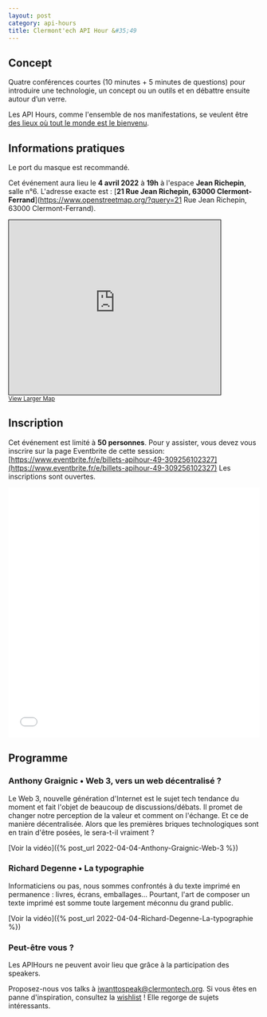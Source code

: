 ```yaml
---
layout: post
category: api-hours
title: Clermont'ech API Hour &#35;49
---
```


## Concept

Quatre conférences courtes (10 minutes + 5 minutes de questions)
pour introduire une technologie, un concept ou un outils et en débattre ensuite
autour d’un verre.

Les API Hours, comme l'ensemble de nos manifestations, se veulent être [des
lieux où tout le monde est le bienvenu](/code-of-conduct.html).


## Informations pratiques

Le port du masque est recommandé.

Cet événement aura lieu le **4 avril 2022** à **19h** à l'espace **Jean Richepin**, salle n°6. L'adresse
exacte est : [**21 Rue Jean Richepin, 63000 Clermont-Ferrand**](https://www.openstreetmap.org/?query=21 Rue Jean Richepin, 63000 Clermont-Ferrand).
<iframe width="425" height="350" frameborder="0" scrolling="no" marginheight="0" marginwidth="0" src="https://www.openstreetmap.org/export/embed.html?bbox=3.0832609534263615%2C45.780859955814606%2C3.0868014693260193%2C45.78246302392347&amp;layer=mapnik" style="border: 1px solid black"></iframe><br/><small><a href="https://www.openstreetmap.org/#map=19/45.78166/3.08503">View Larger Map</a></small>
<br/>

## Inscription

Cet événement est limité à **50 personnes**.  Pour y assister, vous devez vous
inscrire sur la page Eventbrite de cette session: [https://www.eventbrite.fr/e/billets-apihour-49-309256102327](https://www.eventbrite.fr/e/billets-apihour-49-309256102327)
Les inscriptions sont ouvertes.

<iframe src="//eventbrite.fr/tickets-external?eid=309256102327&ref=etckt" frameborder="0" height="500" width="100%" vspace="0" hspace="0" marginheight="5" marginwidth="5" scrolling="auto" allowtransparency="true"></iframe>

<br/>

## Programme

### Anthony Graignic • Web 3, vers un web décentralisé ?

Le Web 3, nouvelle génération d'Internet est le sujet tech tendance du moment et fait l'objet de beaucoup de discussions/débats. Il promet de changer notre perception de la valeur et comment on l'échange. Et ce de manière décentralisée. Alors que les premières briques technologiques sont en train d'être posées, le sera-t-il vraiment ?

[Voir la vidéo]({% post_url 2022-04-04-Anthony-Graignic-Web-3 %})

### Richard Degenne • La typographie

Informaticiens ou pas, nous sommes confrontés à du texte imprimé en permanence : livres, écrans, emballages... Pourtant, l'art de composer un texte imprimé est somme toute largement méconnu du grand public.

[Voir la vidéo]({% post_url 2022-04-04-Richard-Degenne-La-typographie %})

### Peut-être vous ?

Les APIHours ne peuvent avoir lieu que grâce à la participation des speakers.

Proposez-nous vos talks à [iwanttospeak@clermontech.org](mailto:iwanttospeak@clermontech.org). Si vous êtes en panne d'inspiration, consultez la [wishlist](/api-hours/wishlist.html) ! Elle regorge de sujets intéressants.

